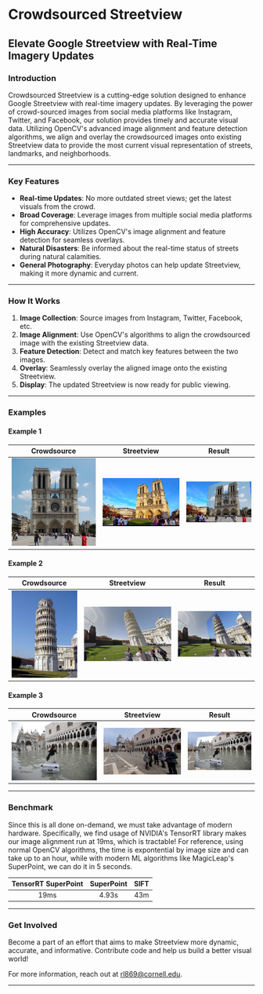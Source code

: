 # Crowdsourced Streetview

## Elevate Google Streetview with Real-Time Imagery Updates

### Introduction
Crowdsourced Streetview is a cutting-edge solution designed to enhance Google Streetview with real-time imagery updates. By leveraging the power of crowd-sourced images from social media platforms like Instagram, Twitter, and Facebook, our solution provides timely and accurate visual data. Utilizing OpenCV's advanced image alignment and feature detection algorithms, we align and overlay the crowdsourced images onto existing Streetview data to provide the most current visual representation of streets, landmarks, and neighborhoods.

---

### Key Features
- **Real-time Updates**: No more outdated street views; get the latest visuals from the crowd.
- **Broad Coverage**: Leverage images from multiple social media platforms for comprehensive updates.
- **High Accuracy**: Utilizes OpenCV's image alignment and feature detection for seamless overlays.
- **Natural Disasters**: Be informed about the real-time status of streets during natural calamities.
- **General Photography**: Everyday photos can help update Streetview, making it more dynamic and current.

---

### How It Works
1. **Image Collection**: Source images from Instagram, Twitter, Facebook, etc.
2. **Image Alignment**: Use OpenCV's algorithms to align the crowdsourced image with the existing Streetview data.
3. **Feature Detection**: Detect and match key features between the two images.
4. **Overlay**: Seamlessly overlay the aligned image onto the existing Streetview.
5. **Display**: The updated Streetview is now ready for public viewing.

---

### Examples

#### Example 1
| Crowdsource | Streetview | Result |
|:-----------:|:----------:|:------:|
| ![Crowdsource1](samples/Notre/crowdsource.jpg) | ![Streetview1](samples/Notre/streetview.jpg) | ![Result1](samples/Notre/result.png) |

#### Example 2
| Crowdsource | Streetview | Result |
|:-----------:|:----------:|:------:|
| ![Crowdsource2](samples/Pisa/crowdsource.jpg) | ![Streetview2](samples/Pisa/streetview.png) | ![Result2](samples/Pisa/result.png) |

#### Example 3
| Crowdsource | Streetview | Result |
|:-----------:|:----------:|:------:|
| ![Crowdsource3](samples/Mark/crowdsource.png) | ![Streetview3](samples/Mark/streetview.png) | ![Result3](samples/Mark/result.png) |

---

### Benchmark

Since this is all done on-demand, we must take advantage of modern hardware. Specifically, we find usage of NVIDIA's TensorRT library makes our image alignment run at 19ms, which is tractable! For reference, using normal OpenCV algorithms, the time is expontential by image size and can take up to an hour, while with modern ML algorithms like MagicLeap's SuperPoint, we can do it in 5 seconds. 

| TensorRT SuperPoint | SuperPoint | SIFT |
|:-----------:|:----------:|:------:|
| 19ms | 4.93s | 43m |

---

### Get Involved
Become a part of an effort that aims to make Streetview more dynamic, accurate, and informative. Contribute code and help us build a better visual world!

For more information, reach out at [rl869@cornell.edu](mailto:rl869@cornell.edu).

---
